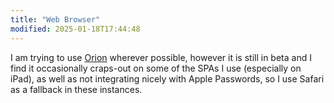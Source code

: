 ```yaml
---
title: "Web Browser"
modified: 2025-01-18T17:44:48
---
```


I am trying to use [Orion](https://kagi.com/orion/) wherever possible, however it is still in beta and I find it occasionally craps-out on some of the SPAs I use (especially on iPad), as well as not integrating nicely with Apple Passwords, so I use Safari as a fallback in these instances.